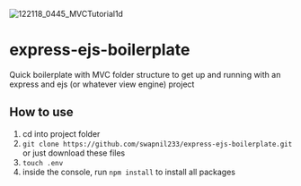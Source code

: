 ![122118_0445_MVCTutorial1d](https://user-images.githubusercontent.com/36313876/175852876-e444683c-7d89-4c07-ace0-2f0aae904ed6.png)

# express-ejs-boilerplate
Quick boilerplate with MVC folder structure to get up and running with an express and ejs (or whatever view engine) project

## How to use
1. cd into project folder
2. `git clone https://github.com/swapnil233/express-ejs-boilerplate.git` or just download these files
3. `touch .env`
4. inside the console, run `npm install` to install all packages
